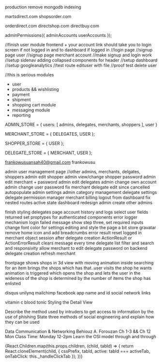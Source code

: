 production remove mongodb indexing

martsdirect.com
shopsorder.com

orderdirect.com
directshop.com
directbuy.com

adminPermissions({
	adminAccounts
	userAccounts
});

//finish user module frontend
    + your account link should take you to login screen if not logged in and to dashboard if logged in
//login page
//signup page user
//signup page merchant account
//make signup and login work
//setup sidenav adding collapsed components for header
//setup dashboard
//setup googleanalytics
//test route edituser with file
//proof test delete user

//this is serious
modules
+ user
+ products && wishlisting
+ payment
+ shipment
+ shopping cart module
+ messaging module
+ reporting

ADMIN_STORE = {
    users: [
        admins,
        delegates, 
        merchants, 
        shoppers
    ],
    user
}

MERCHANT_STORE = {
    DELEGATES,
    USER
};

SHOPPER_STORE = {
    USER
};

DELEGATE_STORE = {
    MERCHANT,
    USER
};

frankowusuansah40@gmail.com
frankowusu

admin user management page //other admins, merchants, delgates, shoppers
admin edit shopper
admin view/change shopper password
admin edit merchant + password
admin edit delegates
admin change own account
admin change user password
fix merchant delegate edit since cancelled autopopulate
admin settings
admin category management
delegate settings
delegate permission manager
merchant billing
logout from dashboard
fix nested routes active state
dashboard redesign
admin create other admins

finish styling delegates page
account history and logs
select user fields returned
set proptypes for authenticated components
error logger mechanism
login failed message show
step three, set required inputs
change font color for settings editing and style the page a bit
store gravatar
remove home icon and add breadcrumbs
error result
reset logged in merchant object session after delegate creation
ActionResult or ActionErrorResult clears message every time
delegate list filter and search and responsivity
allow merchant to edit delegate password on backend
delegate creation refresh merchant

frontpage shows shops in 3d view with moving animation inside
searching for an item brings the shops which has that..user visits the shop he wants
animation is triggered which opens the shop and lets the user in
the wideness of the shop is determined by the number of items the shop has enlisted


disqus unilynq
mailchimp
facebook app name and id
social network links

vitamin c 
blood tonic
Styling the Detail View



Describe the method used by intruders to get access to information by the use of phishing
State three methods of social engineering and explain how they can be used


Data Communication & Networking
Behiouz A. Forouzan
Ch 1-3 && Ch 12
Mon Class Time: Monday 12-2pm
Learn the OSI model through and through


{React.Children.map(this.props.children, (child, tabId) => {
    return React.cloneElement(child, {
        cssPrefix,
        tabId,
        active: tabId === activeTab,
        onTabClick: this._handleClickTab
    });
})}